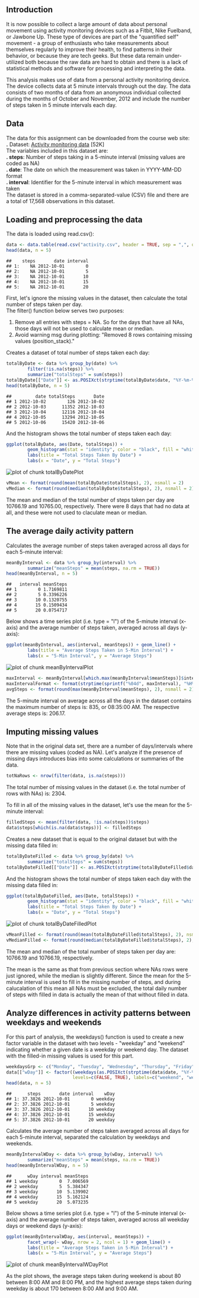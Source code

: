 ## Introduction

It is now possible to collect a large amount of data about personal movement using activity monitoring devices such as a Fitbit, Nike Fuelband, or Jawbone Up. These type of devices are part of the "quantified self" movement - a group of enthusiasts who take measurements about themselves regularly to improve their health, to find patterns in their behavior, or because they are tech geeks. But these data remain under-utilized both because the raw data are hard to obtain and there is a lack of statistical methods and software for processing and interpreting the data.

This analysis makes use of data from a personal activity monitoring device. The device collects data at 5 minute intervals through out the day. The data consists of two months of data from an anonymous individual collected during the months of October and November, 2012 and include the number of steps taken in 5 minute intervals each day.

## Data

The data for this assignment can be downloaded from the course web site:  
**.** Dataset: [Activity monitoring data](https://d396qusza40orc.cloudfront.net/repdata%2Fdata%2Factivity.zip) [52K]  
The variables included in this dataset are:  
**. steps**: Number of steps taking in a 5-minute interval (missing values are coded as NA)  
**. date**: The date on which the measurement was taken in YYYY-MM-DD format  
**. interval**: Identifier for the 5-minute interval in which measurement was taken  
The dataset is stored in a comma-separated-value (CSV) file and there are a total of 17,568 observations in this dataset.



## Loading and preprocessing the data

The data is loaded using read.csv():


```r
data <- data.table(read.csv("activity.csv", header = TRUE, sep = ",", quote = "\""))
head(data, n = 5)
```

```
##    steps       date interval
## 1:    NA 2012-10-01        0
## 2:    NA 2012-10-01        5
## 3:    NA 2012-10-01       10
## 4:    NA 2012-10-01       15
## 5:    NA 2012-10-01       20
```

First, let's ignore the missing values in the dataset, then calculate the total number of steps taken per day.  
The filter() function below serves two purposes:  
1. Remove all entries with steps = NA. So for the days that have all NAs, those days will not be used to calculate mean or median.  
2. Avoid warning msg during plotting: "Removed 8 rows containing missing values (position_stack)."

Creates a dataset of total number of steps taken each day:


```r
totalByDate <- data %>% group_by(date) %>% 
        filter(!is.na(steps)) %>% 
        summarize("totalSteps" = sum(steps))
totalByDate[["Date"]] <- as.POSIXct(strptime(totalByDate$date, "%Y-%m-%d"))
head(totalByDate, n = 5)
```

```
##         date totalSteps       Date
## 1 2012-10-02        126 2012-10-02
## 2 2012-10-03      11352 2012-10-03
## 3 2012-10-04      12116 2012-10-04
## 4 2012-10-05      13294 2012-10-05
## 5 2012-10-06      15420 2012-10-06
```

And the histogram shows the total number of steps taken each day:


```r
ggplot(totalByDate, aes(Date, totalSteps)) + 
        geom_histogram(stat = "identity", color = "black", fill = "white") +
        labs(title = "Total Steps Taken By Date") +
        labs(x = "Date", y = "Total Steps")
```

![plot of chunk totalByDatePlot](figure/totalByDatePlot-1.png) 


```r
vMean <- format(round(mean(totalByDate$totalSteps), 2), nsmall = 2)
vMedian <- format(round(median(totalByDate$totalSteps), 2), nsmall = 2)
```

The mean and median of the total number of steps taken per day are 10766.19 and 10765.00, respectively. There were 8 days that had no data at all, and these were not used to claculate mean or median.

## The average daily activity pattern

Calculates the average number of steps taken averaged across all days for each 5-minute interval:


```r
meanByInterval <- data %>% group_by(interval) %>% 
        summarize("meanSteps" = mean(steps, na.rm = TRUE))
head(meanByInterval, n = 5)
```

```
##   interval meanSteps
## 1        0 1.7169811
## 2        5 0.3396226
## 3       10 0.1320755
## 4       15 0.1509434
## 5       20 0.0754717
```

Below shows a time series plot (i.e. type = "l") of the 5-minute interval (x-axis) and the average number of steps taken, averaged across all days (y-axis):


```r
ggplot(meanByInterval, aes(interval, meanSteps)) + geom_line() +
        labs(title = "Average Steps Taken in 5-Min Interval") +
        labs(x = "5-Min Interval", y = "Average Steps")
```

![plot of chunk meanByIntervalPlot](figure/meanByIntervalPlot-1.png) 


```r
maxInterval <- meanByInterval[which.max(meanByInterval$meanSteps)]$interval
maxIntervalFormat <- format(strptime(sprintf("%04d", maxInterval), "%H%M"), "%r")
avgSteps <- format(round(max(meanByInterval$meanSteps), 2), nsmall = 2)
```

The 5-minute interval on average across all the days in the dataset contains the maximum number of steps is: 835, or 08:35:00 AM. The respective average steps is: 206.17.

## Imputing missing values

Note that in the original data set, there are a number of days/intervals where there are missing values (coded as NA). Let's analyze if the presence of missing days introduces bias into some calculations or summaries of the data.


```r
totNaRows <- nrow(filter(data, is.na(steps)))
```
The total number of missing values in the dataset (i.e. the total number of rows with NAs) is: 2304.

To fill in all of the missing values in the dataset, let's use the mean for the 5-minute interval:


```r
filledSteps <- mean(filter(data, !is.na(steps))$steps)
data$steps[which(is.na(data$steps))] <- filledSteps
```

Creates a new dataset that is equal to the original dataset but with the missing data filled in:


```r
totalByDateFilled <- data %>% group_by(date) %>% 
        summarize("totalSteps" = sum(steps))
totalByDateFilled[["Date"]] <- as.POSIXct(strptime(totalByDateFilled$date, "%Y-%m-%d"))
```

And the histogram shows the total number of steps taken each day with the missing data filled in:


```r
ggplot(totalByDateFilled, aes(Date, totalSteps)) + 
        geom_histogram(stat = "identity", color = "black", fill = "white") +
        labs(title = "Total Steps Taken By Date") +
        labs(x = "Date", y = "Total Steps")
```

![plot of chunk totalByDateFilledPlot](figure/totalByDateFilledPlot-1.png) 


```r
vMeanFilled <- format(round(mean(totalByDateFilled$totalSteps), 2), nsmall = 2)
vMedianFilled <- format(round(median(totalByDateFilled$totalSteps), 2), nsmall = 2)
```
The mean and median of the total number of steps taken per day are: 10766.19 and 10766.19, respectively.

The mean is the same as that from previous section where NAs rows were just ignored, while the median is slightly different.  Since the mean for the 5-minute interval is used to fill in the missing number of steps, and during calucalation of this mean all NAs must be excluded, the total daily number of steps with filled in data is actually the mean of that without filled in data.

## Analyze differences in activity patterns between weekdays and weekends

For this part of analysis, the weekdays() function is used to create a new factor variable in the dataset with two levels - "weekday" and "weekend" indicating whether a given date is a weekday or weekend day. The dataset with the filled-in missing values is used for this part.  


```r
weekdaysGrp <- c("Monday", "Tuesday", "Wednesday", "Thursday", "Friday")
data[["wDay"]] <- factor((weekdays(as.POSIXct(strptime(data$date, "%Y-%m-%d"))) %in% weekdaysGrp), 
                         levels=c(FALSE, TRUE), labels=c("weekend", "weekday")) 
head(data, n = 5)
```

```
##      steps       date interval    wDay
## 1: 37.3826 2012-10-01        0 weekday
## 2: 37.3826 2012-10-01        5 weekday
## 3: 37.3826 2012-10-01       10 weekday
## 4: 37.3826 2012-10-01       15 weekday
## 5: 37.3826 2012-10-01       20 weekday
```

Calculates the average number of steps taken averaged across all days for each 5-minute interval, separated the calculation by weekdays and weekends.


```r
meanByIntervalWDay <- data %>% group_by(wDay, interval) %>% 
        summarize("meanSteps" = mean(steps, na.rm = TRUE))
head(meanByIntervalWDay, n = 5)
```

```
##      wDay interval meanSteps
## 1 weekday        0  7.006569
## 2 weekday        5  5.384347
## 3 weekday       10  5.139902
## 4 weekday       15  5.162124
## 5 weekday       20  5.073235
```

Below shows a time series plot (i.e. type = "l") of the 5-minute interval (x-axis) and the average number of steps taken, averaged across all weekday days or weekend days (y-axis):


```r
ggplot(meanByIntervalWDay, aes(interval, meanSteps)) + 
        facet_wrap(~ wDay, nrow = 2, ncol = 1) + geom_line() +
        labs(title = "Average Steps Taken in 5-Min Interval") +
        labs(x = "5-Min Interval", y = "Average Steps")
```

![plot of chunk meanByIntervalWDayPlot](figure/meanByIntervalWDayPlot-1.png) 

As the plot shows, the average steps taken during weekend is about 80 between 8:00 AM and 8:00 PM, and the highest average steps taken during weekday is about 170 between 8:00 AM and 9:00 AM.
